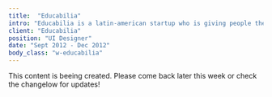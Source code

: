 ```yaml
---
title:  "Educabilia"
intro: "Educabilia is a latin-american startup who is giving people the power to teach what they know, and learn new exciting things everyday. E-learning on steroids."
client: "Educabilia"
position: "UI Designer"
date: "Sept 2012 - Dec 2012"
body_class: "w-educabilia"
---
```


This content is beeing created. Please come back later this week or check the changelow for updates!
